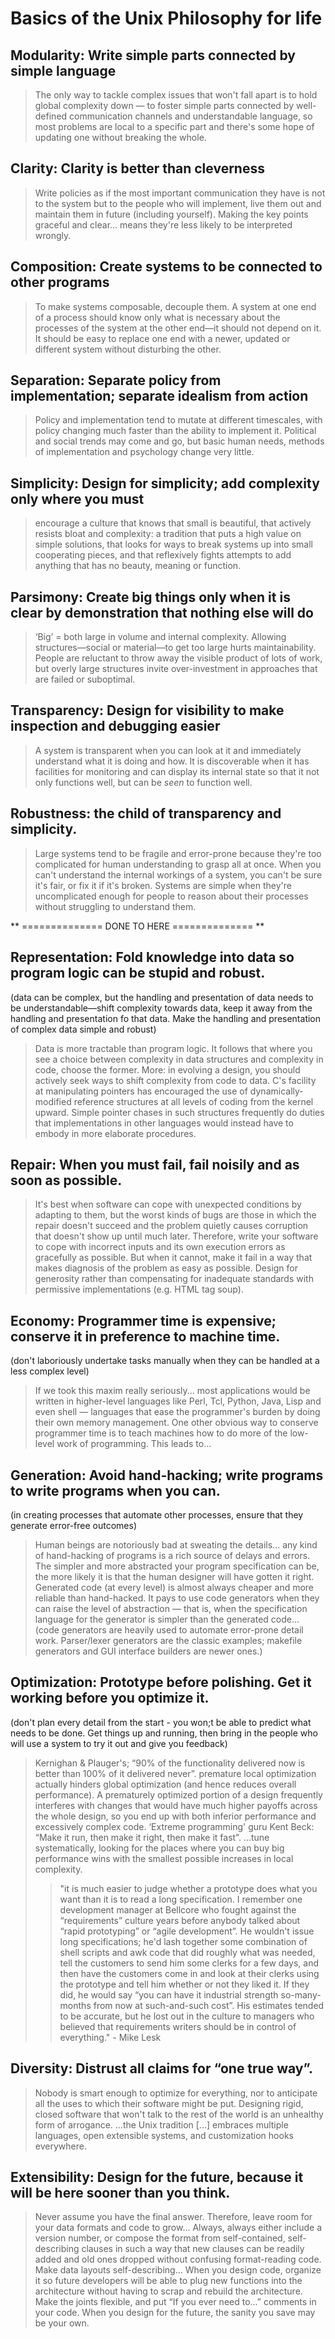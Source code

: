 # Basics of the Unix Philosophy for life

## Modularity: Write simple parts connected by simple language

> The only way to tackle complex issues that won't fall apart is to hold global complexity down — to foster simple parts connected by well-defined communication channels and understandable language, so most problems are local to a specific part and there's some hope of updating one without breaking the whole.

## Clarity: Clarity is better than cleverness

> Write policies as if the most important communication they have is not to the system but to the people who will implement, live them out and maintain them in future (including yourself). Making the key points graceful and clear... means they're less likely to be interpreted wrongly.

## Composition: Create systems to be connected to other programs

> To make systems composable, decouple them. A system at one end of a process should know only what is necessary about the processes of the system at the other end—it should not depend on it. It should be easy to replace one end with a newer, updated or different system without disturbing the other.

## Separation: Separate policy from implementation; separate idealism from action

> Policy and implementation tend to mutate at different timescales, with policy changing much faster than the ability to implement it. Political and social trends may come and go, but basic human needs, methods of implementation and psychology change very little.

## Simplicity: Design for simplicity; add complexity only where you must

> encourage a culture that knows that small is beautiful, that actively resists bloat and complexity: a tradition that puts a high value on simple solutions, that looks for ways to break systems up into small cooperating pieces, and that reflexively fights attempts to add anything that has no beauty, meaning or function.

## Parsimony: Create big things only when it is clear by demonstration that nothing else will do

> ‘Big’ = both large in volume and internal complexity. Allowing structures—social or material—to get too large hurts maintainability. People are reluctant to throw away the visible product of lots of work, but overly large structures invite over-investment in approaches that are failed or suboptimal.

## Transparency: Design for visibility to make inspection and debugging easier

> A system is transparent when you can look at it and immediately understand what it is doing and how. It is discoverable when it has facilities for monitoring and can display its internal state so that it not only functions well, but can be *seen* to function well.

## Robustness: the child of transparency and simplicity.

> Large systems tend to be fragile and error-prone because they're too complicated for human understanding to grasp all at once. When you can't understand the internal workings of a system, you can't be sure it's fair, or fix it if it's broken. Systems are simple when they're uncomplicated enough for people to reason about their processes without struggling to understand them.

** ============== DONE TO HERE ============== **

## Representation: Fold knowledge into data so program logic can be stupid and robust.

(data can be complex, but the handling and presentation of data needs to be understandable—shift complexity towards data, keep it away from the handling and presentation fo that data. Make the handling and presentation of complex data simple and robust)

> Data is more tractable than program logic. It follows that where you see a choice between complexity in data structures and complexity in code, choose the former. More: in evolving a design, you should actively seek ways to shift complexity from code to data. C's facility at manipulating pointers has encouraged the use of dynamically-modified reference structures at all levels of coding from the kernel upward. Simple pointer chases in such structures frequently do duties that implementations in other languages would instead have to embody in more elaborate procedures.

## Repair: When you must fail, fail noisily and as soon as possible.

> It's best when software can cope with unexpected conditions by adapting to them, but the worst kinds of bugs are those in which the repair doesn't succeed and the problem quietly causes corruption that doesn't show up until much later. Therefore, write your software to cope with incorrect inputs and its own execution errors as gracefully as possible. But when it cannot, make it fail in a way that makes diagnosis of the problem as easy as possible. Design for generosity rather than compensating for inadequate standards with permissive implementations (e.g. HTML tag soup).

## Economy: Programmer time is expensive; conserve it in preference to machine time.

(don't laboriously undertake tasks manually when they can be handled at a less complex level)

> If we took this maxim really seriously... most applications would be written in higher-level languages like Perl, Tcl, Python, Java, Lisp and even shell — languages that ease the programmer's burden by doing their own memory management. One other obvious way to conserve programmer time is to teach machines how to do more of the low-level work of programming. This leads to...

## Generation: Avoid hand-hacking; write programs to write programs when you can.

(in creating processes that automate other processes, ensure that they generate error-free outcomes)

> Human beings are notoriously bad at sweating the details... any kind of hand-hacking of programs is a rich source of delays and errors. The simpler and more abstracted your program specification can be, the more likely it is that the human designer will have gotten it right. Generated code (at every level) is almost always cheaper and more reliable than hand-hacked. It pays to use code generators when they can raise the level of abstraction — that is, when the specification language for the generator is simpler than the generated code... (code generators are heavily used to automate error-prone detail work. Parser/lexer generators are the classic examples; makefile generators and GUI interface builders are newer ones.)

## Optimization: Prototype before polishing. Get it working before you optimize it.

(don't plan every detail from the start - you won;t be able to predict what needs to be done. Get things up and running, then bring in the people who will use a system to try it out and give you feedback)

> Kernighan & Plauger's; “90% of the functionality delivered now is better than 100% of it delivered never”. premature local optimization actually hinders global optimization (and hence reduces overall performance). A prematurely optimized portion of a design frequently interferes with changes that would have much higher payoffs across the whole design, so you end up with both inferior performance and excessively complex code. ‘Extreme programming' guru Kent Beck: “Make it run, then make it right, then make it fast”. ...tune systematically, looking for the places where you can buy big performance wins with the smallest possible increases in local complexity.
> 
>>	"it is much easier to judge whether a prototype does what you want than it is to read a long specification. I remember one development manager at Bellcore who fought against the “requirements” culture years before anybody talked about “rapid prototyping” or “agile development”. He wouldn't issue long specifications; he'd lash together some combination of shell scripts and awk code that did roughly what was needed, tell the customers to send him some clerks for a few days, and then have the customers come in and look at their clerks using the prototype and tell him whether or not they liked it. If they did, he would say “you can have it industrial strength so-many-months from now at such-and-such cost”. His estimates tended to be accurate, but he lost out in the culture to managers who believed that requirements writers should be in control of everything." - Mike Lesk 

## Diversity: Distrust all claims for “one true way”.

> Nobody is smart enough to optimize for everything, nor to anticipate all the uses to which their software might be put. Designing rigid, closed software that won't talk to the rest of the world is an unhealthy form of arrogance. ...the Unix tradition [...] embraces multiple languages, open extensible systems, and customization hooks everywhere.

## Extensibility: Design for the future, because it will be here sooner than you think.

> Never assume you have the final answer. Therefore, leave room for your data formats and code to grow... Always, always either include a version number, or compose the format from self-contained, self-describing clauses in such a way that new clauses can be readily added and old ones dropped without confusing format-reading code. Make data layouts self-describing... When you design code, organize it so future developers will be able to plug new functions into the architecture without having to scrap and rebuild the architecture. Make the joints flexible, and put “If you ever need to...” comments in your code. When you design for the future, the sanity you save may be your own.
